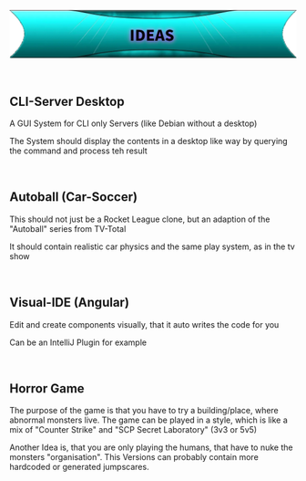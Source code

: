 ![Banner](../assets/ideasBanner.png)

<br>

## CLI-Server Desktop

A GUI System for CLI only Servers (like Debian without a desktop)

The System should display the contents in a desktop like way by querying the command and process teh result

<br>

## Autoball (Car-Soccer)

This should not just be a Rocket League clone, but an adaption of the "Autoball" series from TV-Total

It should contain realistic car physics and the same play system, as in the tv show

<br>

## Visual-IDE (Angular)

Edit and create components visually, that it auto writes the code for you

Can be an IntelliJ Plugin for example

<br>

## Horror Game

The purpose of the game is that you have to try a building/place, where abnormal monsters live. The game can be played in a style, which is like a mix of "Counter Strike" and "SCP Secret Laboratory" (3v3 or 5v5)

Another Idea is, that you are only playing the humans, that have to nuke the monsters "organisation". This Versions can probably contain more hardcoded or generated jumpscares.
